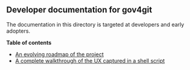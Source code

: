 ## Developer documentation for gov4git

The documentation in this directory is targeted at developers and early adopters.

__Table of contents__
- [An evolving roadmap of the project](roadmap.md)
- [A complete walkthrough of the UX captured in a shell script](walkthrough.sh)
